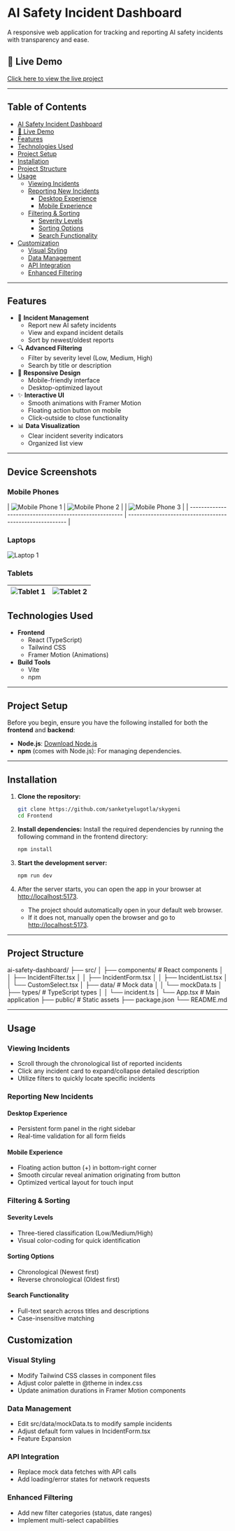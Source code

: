 # AI Safety Incident Dashboard

A responsive web application for tracking and reporting AI safety incidents with transparency and ease.

## 🔗 Live Demo

[Click here to view the live project](https://sparkle-hood.vercel.app/)

---

## Table of Contents

- [AI Safety Incident Dashboard](#ai-safety-incident-dashboard)
- [🔗 Live Demo](#-live-demo)
- [Features](#features)
- [Technologies Used](#technologies-used)
- [Project Setup](#project-setup)
- [Installation](#installation)
- [Project Structure](#project-structure)
- [Usage](#usage)
  - [Viewing Incidents](#viewing-incidents)
  - [Reporting New Incidents](#reporting-new-incidents)
    - [Desktop Experience](#desktop-experience)
    - [Mobile Experience](#mobile-experience)
  - [Filtering & Sorting](#filtering--sorting)
    - [Severity Levels](#severity-levels)
    - [Sorting Options](#sorting-options)
    - [Search Functionality](#search-functionality)
- [Customization](#customization)
  - [Visual Styling](#visual-styling)
  - [Data Management](#data-management)
  - [API Integration](#api-integration)
  - [Enhanced Filtering](#enhanced-filtering)

---

## Features

- 🚨 **Incident Management**
  - Report new AI safety incidents
  - View and expand incident details
  - Sort by newest/oldest reports
- 🔍 **Advanced Filtering**
  - Filter by severity level (Low, Medium, High)
  - Search by title or description
- 📱 **Responsive Design**
  - Mobile-friendly interface
  - Desktop-optimized layout
- ✨ **Interactive UI**
  - Smooth animations with Framer Motion
  - Floating action button on mobile
  - Click-outside to close functionality
- 📊 **Data Visualization**
  - Clear incident severity indicators
  - Organized list view

---

## Device Screenshots

### Mobile Phones

| ![Mobile Phone 1](./screenshots/iPhone1.png) | ![Mobile Phone 2](./screenshots/iPhone2.png) |
| ![Mobile Phone 3](./screenshots/iPhone3.png) |
| ------------------------------------------------------ | -------------------------------------------------------- |

### Laptops

![Laptop 1](./screenshots/mac.png)

### Tablets

| ![Tablet 1](./screenshots/pad1.png)            | ![Tablet 2](./screenshots/pad2.png)              |
| ----------------------------------------------------- | -------------------------------------------------------- |

## Technologies Used

- **Frontend**
  - React (TypeScript)
  - Tailwind CSS
  - Framer Motion (Animations)
- **Build Tools**
  - Vite
  - npm

---

## Project Setup

Before you begin, ensure you have the following installed for both the **frontend** and **backend**:

- **Node.js**: [Download Node.js](https://nodejs.org/)
- **npm** (comes with Node.js): For managing dependencies.

---

## Installation

1. **Clone the repository:**

   ```bash
   git clone https://github.com/sanketyelugotla/skygeni
   cd Frontend
   ```

2. **Install dependencies:**
   Install the required dependencies by running the following command in the frontend directory:

   ```bash
   npm install
   ```

3. **Start the development server:**

   ```bash
   npm run dev
   ```

4. After the server starts, you can open the app in your browser at [http://localhost:5173](http://localhost:5173).

   - The project should automatically open in your default web browser.
   - If it does not, manually open the browser and go to [http://localhost:5173](http://localhost:5173).

---

## Project Structure

ai-safety-dashboard/
├── src/
│ ├── components/ # React components
│ │ ├── IncidentFilter.tsx
│ │ ├── IncidentForm.tsx
│ │ ├── IncidentList.tsx
│ │ └── CustomSelect.tsx
│ ├── data/ # Mock data
│ │ └── mockData.ts
│ ├── types/ # TypeScript types
│ │ └── incident.ts
│ └── App.tsx # Main application
├── public/ # Static assets
├── package.json
└── README.md

---

## Usage

### Viewing Incidents

- Scroll through the chronological list of reported incidents
- Click any incident card to expand/collapse detailed description
- Utilize filters to quickly locate specific incidents

### Reporting New Incidents

#### Desktop Experience

- Persistent form panel in the right sidebar
- Real-time validation for all form fields

#### Mobile Experience

- Floating action button (+) in bottom-right corner
- Smooth circular reveal animation originating from button
- Optimized vertical layout for touch input

### Filtering & Sorting

#### Severity Levels

- Three-tiered classification (Low/Medium/High)
- Visual color-coding for quick identification

#### Sorting Options

- Chronological (Newest first)
- Reverse chronological (Oldest first)

#### Search Functionality

- Full-text search across titles and descriptions
- Case-insensitive matching

## Customization

### Visual Styling

- Modify Tailwind CSS classes in component files
- Adjust color palette in @theme in index.css
- Update animation durations in Framer Motion components

### Data Management

- Edit src/data/mockData.ts to modify sample incidents
- Adjust default form values in IncidentForm.tsx
- Feature Expansion

### API Integration

- Replace mock data fetches with API calls
- Add loading/error states for network requests

### Enhanced Filtering

- Add new filter categories (status, date ranges)
- Implement multi-select capabilities
